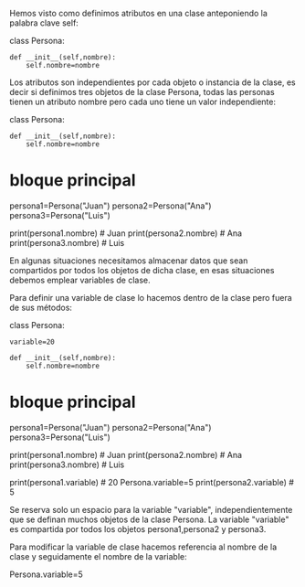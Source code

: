 Hemos visto como definimos atributos en una clase anteponiendo la palabra clave self:

class Persona:
    
    def __init__(self,nombre):
        self.nombre=nombre

Los atributos son independientes por cada objeto o instancia de la clase, es decir si definimos tres objetos de la clase Persona, todas las personas tienen un atributo nombre pero cada uno tiene un valor independiente:

class Persona:
    
    def __init__(self,nombre):
        self.nombre=nombre


# bloque principal

persona1=Persona("Juan")
persona2=Persona("Ana")
persona3=Persona("Luis")

print(persona1.nombre) # Juan
print(persona2.nombre) # Ana
print(persona3.nombre) # Luis

En algunas situaciones necesitamos almacenar datos que sean compartidos por todos los objetos de dicha clase, en esas situaciones debemos emplear variables de clase.

Para definir una variable de clase lo hacemos dentro de la clase pero fuera de sus métodos:

class Persona:

    variable=20
    
    def __init__(self,nombre):
        self.nombre=nombre


# bloque principal

persona1=Persona("Juan")
persona2=Persona("Ana")
persona3=Persona("Luis")

print(persona1.nombre) # Juan
print(persona2.nombre) # Ana
print(persona3.nombre) # Luis

print(persona1.variable) # 20
Persona.variable=5
print(persona2.variable) # 5

Se reserva solo un espacio para la variable "variable", independientemente que se definan muchos objetos de la clase Persona. La variable "variable" es compartida por todos los objetos persona1,persona2 y persona3.

Para modificar la variable de clase hacemos referencia al nombre de la clase y seguidamente el nombre de la variable:

Persona.variable=5

